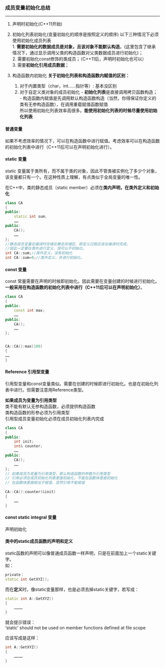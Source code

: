 ### 成员变量初始化总结
---
1. 声明时初始化(C++11开始)

2. 初始化列表初始化(变量初始化的顺序是按照定义的顺序)
	以下三种情况下必须使用初始化成员列表  
		1. **需要初始化的数据成员是对象，且该对象不能默认构造**。(这里包含了继承情况下，通过显示调用父类的构造函数对父类数据成员进行初始化)；  
		2. 需要初始化const修饰的类成员；（C++11后，声明时初始化也可以）  
		3. 需要**初始化引用成员数据**；
  
3. 构造函数内初始化
  **关于初始化列表和构造函数内赋值的区别：**
	  1. 对于内置类型（char，int……指针等）: 基本没区别
	  2. 对于自定义类对象的成员初始化
		- **初始化列表**是直接调用拷贝函数构造；
		- 构造函数内赋值是先调用默认构造函数构造（当然，你得保证你定义的类有无参构造函数），在调用重载赋值函数赋值  
		    所以使用初始化列表效率高很多。**能使用初始化列表的时候尽量使用初始化列表**
	  
#### 普通变量
如果不考虑效率的情况下，可以在构造函数中进行赋值。考虑效率可以在构造函数的初始化列表中进行（C++11后可以在声明初始化进行）。

#### static 变量
static 变量属于类所有，而不属于类的对象，因此不管类被实例化了多少个对象，该变量都只有一个。在这种性质上理解，有点类似于全局变量的唯一性。

在C++中，类的静态成员（static member）必须在**类内声明，在类外定义和初始化**
```cpp
class CA
{
public:
	static int sum;
	……
public:
	CA();
	……
};
//静态成员变量在编译时存储在静态存储区，即定义过程应该在编译时完成，
//因此一定要在类外进行定义，但可以不初始化。
int CA::sum;//类外定义，没有初始化
int CA::sum=0;//类外定义，并进行初始化。
```

#### const 变量
const 常量需要在声明的时候即初始化。因此需要在变量创建的时候进行初始化。**一般采用在构造函数的初始化列表中进行（C++11后可以在声明初始化）**。

```cpp
class CA
{
public:
	const int max;
	……
public:
	CA();
	……
};


CA::CA():max(100)
{
……
}
```

#### Reference 引用型变量
引用型变量和const变量类似。需要在创建的时候即进行初始化。也是在初始化列表中进行。但需要注意用Reference类型。

**如果成员为变量为引用类型**  
	类不能有默认无参构造函数，必须提供构造函数  
	类构造函数的形参必须为引用类型  
	引用型成员变量初始化必须在成员初始化列表内完成

```cpp
class CA
{
public:
	int init;
	int& counter;
	……
public:
	CA();
	……
};
// 如果成员为变量为引用类型，那么构造函数的参数为引用类型
// 引用必须在成员初始化列表里面初始化，不能在函数体里面初始化
// 在函数体里面相当于赋值，显然引用不能赋值
 
CA::CA():counter(&init)
{
	……
}
```

#### const static integral 变量
声明初始化

#### 类中的static成员函数的声明和定义
static函数的声明可以像普通成员函数一样声明，只是在前面加上一个static关键字。  
如：
```cpp
private： 
static int GetXYZ();
```

而在**定义**时，像static变量那样，也是必须去掉static关键字，若写成：

```cpp
static int A::GetXYZ()
{
	…………
}
```

就会提示错误：  
‘static’ should not be used on member functions defined at file scope

应该写成是这样：
```cpp
int A::GetXYZ()
{
	…………
}
```

